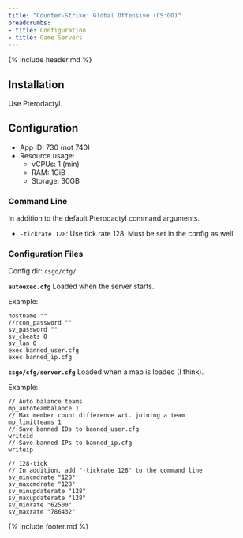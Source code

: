 ```yaml
---
title: "Counter-Strike: Global Offensive (CS:GO)"
breadcrumbs:
- title: Configuration
- title: Game Servers
---
```

{% include header.md %}

## Installation

Use Pterodactyl.

## Configuration

- App ID: 730 (not 740)
- Resource usage:
    - vCPUs: 1 (min)
    - RAM: 1GiB
    - Storage: 30GB

### Command Line

In addition to the default Pterodactyl command arguments.

- `-tickrate 128`: Use tick rate 128. Must be set in the config as well.

### Configuration Files

Config dir: `csgo/cfg/`

**`autoexec.cfg`**
Loaded when the server starts.

Example:
```
hostname ""
//rcon_password ""
sv_password ""
sv_cheats 0
sv_lan 0
exec banned_user.cfg
exec banned_ip.cfg
```

**`csgo/cfg/server.cfg`**
Loaded when a map is loaded (I think).

Example:
```
// Auto balance teams
mp_autoteambalance 1
// Max member count difference wrt. joining a team
mp_limitteams 1
// Save banned IDs to banned_user.cfg
writeid
// Save banned IPs to banned_ip.cfg
writeip

// 128-tick
// In addition, add "-tickrate 128" to the command line
sv_mincmdrate "128"
sv_maxcmdrate "128"
sv_minupdaterate "128"
sv_maxupdaterate "128"
sv_minrate "62500"
sv_maxrate "786432"
```

{% include footer.md %}
